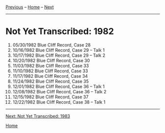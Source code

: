 <a name="0"></a>
[Previous](unfinished-1981-2#0) – 
[Home](index#1982) – 
[Next](unfinished-1983#0)

---
# Not Yet Transcribed: 1982

1. 05/30/1982	Blue Cliff Record, Case 28
1. 10/16/1982	Blue Cliff Record, Case 29 – Talk 1
1. 10/17/1982	Blue Cliff Record, Case 29 – Talk 2
1. 10/20/1982	Blue Cliff Record, Case 30
1. 11/03/1982	Blue Cliff Record, Case 33
1. 11/10/1982	Blue Cliff Record, Case 33
1. 11/17/1982	Blue Cliff Record, Case 34
1. 11/24/1982	Blue Cliff Record, Case 35
1. 12/01/1982	Blue Cliff Record, Case 36 – Talk 1
1. 12/08/1982	Blue Cliff Record, Case 36 – Talk 2	
1. 12/15/1982	Blue Cliff Record, Case 37	
1. 12/22/1982	Blue Cliff Record, Case 38 – Talk 1	

---
[Next: Not Yet Transcribed: 1983](unfinished-1983#0)

[Home](index#1982)

